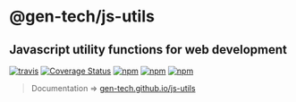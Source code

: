 # @gen-tech/js-utils
## Javascript utility functions for web development

[![travis](https://travis-ci.org/gen-tech/js-utils.svg)](https://travis-ci.org/gen-tech/js-utils)
[![Coverage Status](https://coveralls.io/repos/github/gen-tech/js-utils/badge.svg?branch=master)](https://coveralls.io/github/gen-tech/js-utils?branch=master)
[![npm](https://img.shields.io/npm/v/@gen-tech/js-utils.svg)](https://www.npmjs.com/package/@gen-tech/js-utils)
[![npm](https://img.shields.io/npm/dw/@gen-tech/js-utils.svg)](https://www.npmjs.com/package/@gen-tech/js-utils)
[![npm](https://img.shields.io/npm/l/@gen-tech/js-utils.svg)](https://github.com/gen-tech/js-utils/blob/master/LICENSE)


> Documentation => [gen-tech.github.io/js-utils](https://gen-tech.github.io/js-utils)
